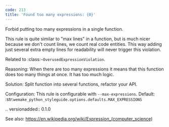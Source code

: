 ```yaml
---
code: 213
title: 'Found too many expressions: {0}'
---
```



Forbid putting too many expressions in a single function.

This rule is quite similar to "max lines" in a function,
but is much nicer because we don't count lines,
we count real code entities. This way adding just several extra empty
lines for readability will never trigger this violation.

Related to :class:`~OverusedExpressionViolation`.

Reasoning:
    When there are too many expressions it means that this
    function does too many things at once. It has too much logic.

Solution:
    Split function into several functions, refactor your API.

Configuration:
    This rule is configurable with ``--max-expressions``.
    Default:
    :str:`wemake_python_styleguide.options.defaults.MAX_EXPRESSIONS`

.. versionadded:: 0.1.0

See also:
    https://en.wikipedia.org/wiki/Expression_(computer_science)